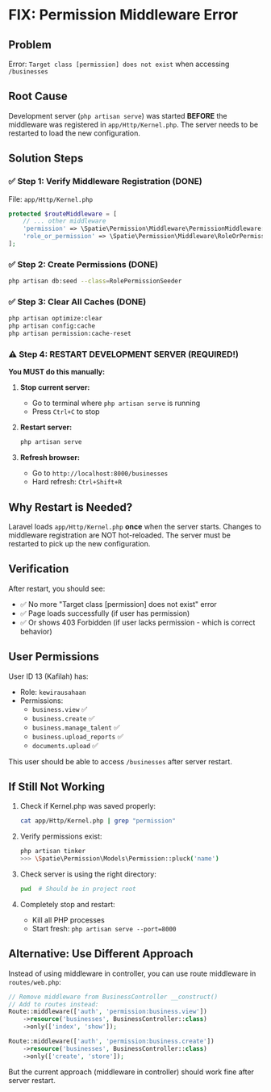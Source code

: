 # FIX: Permission Middleware Error

## Problem
Error: `Target class [permission] does not exist` when accessing `/businesses`

## Root Cause
Development server (`php artisan serve`) was started **BEFORE** the middleware was registered in `app/Http/Kernel.php`. The server needs to be restarted to load the new configuration.

## Solution Steps

### ✅ Step 1: Verify Middleware Registration (DONE)
File: `app/Http/Kernel.php`

```php
protected $routeMiddleware = [
    // ... other middleware
    'permission' => \Spatie\Permission\Middleware\PermissionMiddleware::class,
    'role_or_permission' => \Spatie\Permission\Middleware\RoleOrPermissionMiddleware::class,
];
```

### ✅ Step 2: Create Permissions (DONE)
```bash
php artisan db:seed --class=RolePermissionSeeder
```

### ✅ Step 3: Clear All Caches (DONE)
```bash
php artisan optimize:clear
php artisan config:cache
php artisan permission:cache-reset
```

### ⚠️ Step 4: RESTART DEVELOPMENT SERVER (REQUIRED!)

**You MUST do this manually:**

1. **Stop current server:**
   - Go to terminal where `php artisan serve` is running
   - Press `Ctrl+C` to stop

2. **Restart server:**
   ```bash
   php artisan serve
   ```

3. **Refresh browser:**
   - Go to `http://localhost:8000/businesses`
   - Hard refresh: `Ctrl+Shift+R`

## Why Restart is Needed?

Laravel loads `app/Http/Kernel.php` **once** when the server starts. Changes to middleware registration are NOT hot-reloaded. The server must be restarted to pick up the new configuration.

## Verification

After restart, you should see:
- ✅ No more "Target class [permission] does not exist" error
- ✅ Page loads successfully (if user has permission)
- ✅ Or shows 403 Forbidden (if user lacks permission - which is correct behavior)

## User Permissions

User ID 13 (Kafilah) has:
- Role: `kewirausahaan`
- Permissions:
  - `business.view` ✅
  - `business.create` ✅
  - `business.manage_talent` ✅
  - `business.upload_reports` ✅
  - `documents.upload` ✅

This user should be able to access `/businesses` after server restart.

## If Still Not Working

1. Check if Kernel.php was saved properly:
   ```bash
   cat app/Http/Kernel.php | grep "permission"
   ```

2. Verify permissions exist:
   ```bash
   php artisan tinker
   >>> \Spatie\Permission\Models\Permission::pluck('name')
   ```

3. Check server is using the right directory:
   ```bash
   pwd  # Should be in project root
   ```

4. Completely stop and restart:
   - Kill all PHP processes
   - Start fresh: `php artisan serve --port=8000`

## Alternative: Use Different Approach

Instead of using middleware in controller, you can use route middleware in `routes/web.php`:

```php
// Remove middleware from BusinessController __construct()
// Add to routes instead:
Route::middleware(['auth', 'permission:business.view'])
    ->resource('businesses', BusinessController::class)
    ->only(['index', 'show']);

Route::middleware(['auth', 'permission:business.create'])
    ->resource('businesses', BusinessController::class)
    ->only(['create', 'store']);
```

But the current approach (middleware in controller) should work fine after server restart.
